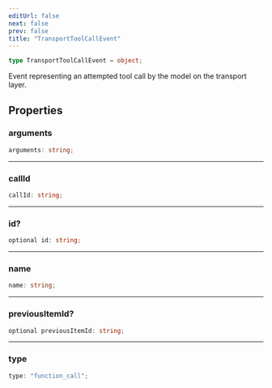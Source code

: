```yaml
---
editUrl: false
next: false
prev: false
title: "TransportToolCallEvent"
---
```


```ts
type TransportToolCallEvent = object;
```

Event representing an attempted tool call by the model on the transport layer.

## Properties

### arguments

```ts
arguments: string;
```

***

### callId

```ts
callId: string;
```

***

### id?

```ts
optional id: string;
```

***

### name

```ts
name: string;
```

***

### previousItemId?

```ts
optional previousItemId: string;
```

***

### type

```ts
type: "function_call";
```
